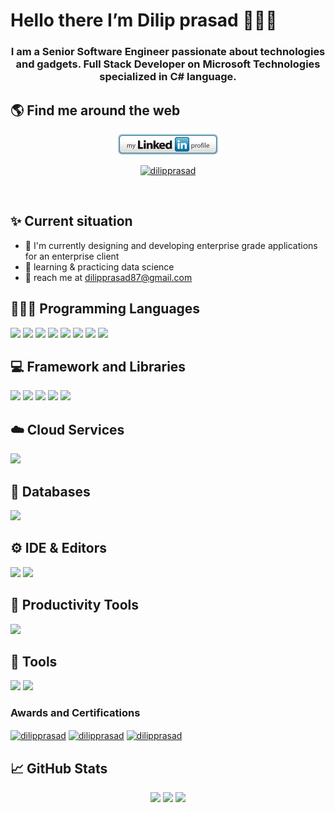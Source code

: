 <h1>Hello there I’m Dilip prasad 👋🧑‍💻</h1>
<h3 align="center">I am a Senior Software Engineer passionate about technologies and gadgets. <b>Full Stack Developer</b> on <b>Microsoft Technologies</b> specialized in <b>C# language</b>.</h3>

## 🌎 Find me around the web 
<p align="center"> <a href="https://www.linkedin.com/in/dilip-prasad-jayakumar-38251318/" target="blank"></a> </p>             
<p align="center"> <a href="https://www.linkedin.com/in/dilip-prasad-jayakumar-38251318/" target="blank"><img src="mylinkedin-profile.png" alt="dilipprasad" /></a> </p>
<p align="center"> <a href="mailto:dilipprasad87@gmail.com" target="blank"><img src="https://img.shields.io/badge/Gmail-D14836?style=for-the-badge&logo=gmail&logoColor=white" alt="dilipprasad" /></a> </p>

<br/>

## ✨ Current situation
- 🔭 I'm currently designing and developing enterprise grade applications for an enterprise client
- 🌱 learning & practicing data science
- 🤵 reach me at dilipprasad87@gmail.com

## 👨🏻‍💻 Programming Languages
<p align="left">
  <img src="https://img.shields.io/badge/C%23-239120?style=for-the-badge&logo=c-sharp&logoColor=white" />
  <img src="https://img.shields.io/badge/TypeScript-007ACC?style=for-the-badge&logo=typescript&logoColor=white" />
  <img src="https://img.shields.io/badge/Python-14354C?style=for-the-badge&logo=python&logoColor=white" />
  <img src="https://img.shields.io/badge/HTML5-E34F26?style=for-the-badge&logo=html5&logoColor=white" />
  <img src="https://img.shields.io/badge/CSS3-1572B6?style=for-the-badge&logo=css3&logoColor=white" />
  <img src="https://img.shields.io/badge/JavaScript-323330?style=for-the-badge&logo=javascript&logoColor=F7DF1E" />
  <img src="https://img.shields.io/badge/json-5E5C5C?style=for-the-badge&logo=json&logoColor=white" />
  <img src="https://img.shields.io/badge/Markdown-000000?style=for-the-badge&logo=markdown&logoColor=white">
</p>

## 💻 Framework and Libraries
<p align="left">
  <img src="https://img.shields.io/badge/.NET-512BD4?style=for-the-badge&logo=dotnet&logoColor=white" />
  <img src="https://img.shields.io/badge/Bootstrap-563D7C?style=for-the-badge&logo=bootstrap&logoColor=white" />
  <img src="https://img.shields.io/badge/SASS-hotpink.svg?style=for-the-badge&logo=SASS&logoColor=white" />
  <img src="https://img.shields.io/badge/jQuery-0769AD?style=for-the-badge&logo=jquery&logoColor=white" />
  <img src="https://img.shields.io/badge/Angular-DD0031?style=for-the-badge&logo=angular&logoColor=white" />

</p>

## ☁️ Cloud Services
<p align="left">
  <img src="https://img.shields.io/badge/Microsoft_Azure-0089D6?style=for-the-badge&logo=microsoft-azure&logoColor=white" />
  
</p>

## 💾 Databases
<p align="left">
  <img src="https://img.shields.io/badge/Microsoft%20SQL%20Sever-CC2927?style=for-the-badge&logo=microsoft%20sql%20server&logoColor=white" />
</p>

## ⚙️ IDE & Editors
<p align="left">
  <img src="https://img.shields.io/badge/Visual_Studio-5C2D91?style=for-the-badge&logo=visual%20studio&logoColor=white" />
  <img src="https://img.shields.io/badge/Visual_Studio_Code-0078D4?style=for-the-badge&logo=visual%20studio%20code&logoColor=white" />
  
</p>

## 🔨 Productivity Tools
<p align="left">
  <img src="https://img.shields.io/badge/Azure Devops-%23026AA7.svg?style=for-the-badge&logo=Azure Devops&logoColor=white" />
</p>

## 🦾 Tools
<p align="left">
  <img src="https://img.shields.io/badge/Insomnia-black?style=for-the-badge&logo=insomnia&logoColor=5849BE" />
  <img src="https://img.shields.io/badge/Postman-FF6C37?style=for-the-badge&logo=postman&logoColor=white" />
</p>


<h3 align="left">Awards and Certifications</h3>
<p align="left">
<a href="https://www.credly.com/badges/7523b44f-b561-4d18-a9db-539dd8719d74/public_url" target="blank"><img align="center" src="https://images.credly.com/size/110x110/images/70eb1e3f-d4de-4377-a062-b20fb29594ea/azure-data-fundamentals-600x600.png" width="100px" alt="dilipprasad" /></a>
<a href="https://www.credly.com/badges/3f4dffcb-f0ae-4170-b520-54cfbc39e926/public_url" target="blank"><img align="center" src="https://images.credly.com/size/110x110/images/4136ced8-75d5-4afb-8677-40b6236e2672/azure-ai-fundamentals-600x600.png" width="100px" alt="dilipprasad" /></a>
<a href="https://www.credly.com/badges/2d078fa6-d0e2-4854-826f-ddafe4d13f1a/public_url" target="blank"><img align="center" src="https://images.credly.com/size/340x340/images/be8fcaeb-c769-4858-b567-ffaaa73ce8cf/image.png" width="100px" alt="dilipprasad" /></a>

<br/>


## 📈 GitHub Stats

<p align="center">
<img src="https://github-readme-stats.vercel.app/api?username=dilipprasad&theme=dracula&hide_border=false&include_all_commits=false&count_private=true" />
<img src="https://github-readme-streak-stats.herokuapp.com/?
user=dilipprasad&theme=dracula&hide_border=false" />
<img src="https://github-readme-stats.vercel.app/api/top-langs/?username=dilipprasad&theme=dracula&hide_border=false&layout=compact" />
</p>  

<!--
**dilipprasad/dilipprasad** is a ✨ _special_ ✨ repository because its `README.md` (this file) appears on your GitHub profile.

Here are some ideas to get you started:

- 🔭 I’m currently working on ...
- 🌱 I’m currently learning ...
- 👯 I’m looking to collaborate on ...
- 🤔 I’m looking for help with ...
- 💬 Ask me about ...
- 📫 How to reach me: ...
- 😄 Pronouns: ...
- ⚡ Fun fact: ...

Badges
https://dev.to/envoy_/150-badges-for-github-pnk
-->
